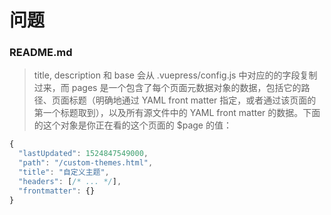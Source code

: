 

#  问题

### README.md

> title, description 和 base 会从 .vuepress/config.js 中对应的的字段复制过来，而 pages 是一个包含了每个页面元数据对象的数据，包括它的路径、页面标题（明确地通过 YAML front matter 指定，或者通过该页面的第一个标题取到），以及所有源文件中的 YAML front matter 的数据。下面的这个对象是你正在看的这个页面的 $page 的值：

```js
{
  "lastUpdated": 1524847549000,
  "path": "/custom-themes.html",
  "title": "自定义主题",
  "headers": [/* ... */],
  "frontmatter": {}
}
```

